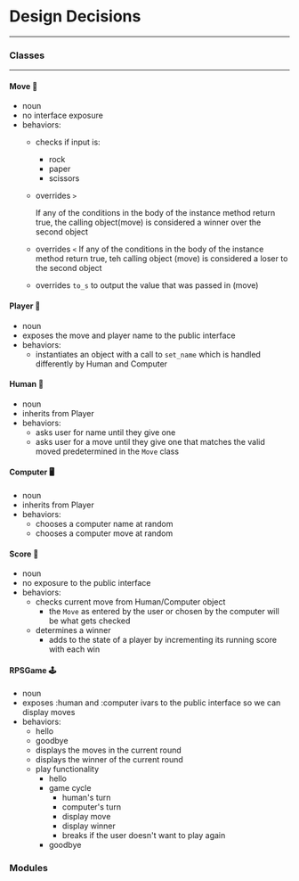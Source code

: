 # Design Decisions #
---

### Classes

---

#### Move :repeat:
- noun 
- no interface exposure
- behaviors:
  - checks if input is:
    - rock 
    - paper
    - scissors
  - overrides `>`
    
    If any of the conditions in the body of the instance method return true, the calling object(move) is considered a winner over the second object
  - overrides `<`
    If any of the conditions in the body of the instance method return true, teh calling object (move) is considered a loser to the second object
  - overrides `to_s` to output the value that was passed in (move)

#### Player :bust_in_silhouette:
- noun 
- exposes the move and player name to the public interface
- behaviors:
  - instantiates an object with a call to `set_name` which is handled differently by Human and Computer
  
#### Human :woman:
- noun
- inherits from Player 
- behaviors:
  - asks user for name until they give one
  - asks user for a move until they give one that matches the valid moved predetermined in the `Move` class 


#### Computer :desktop_computer:
- noun 
- inherits from Player 
- behaviors:
  - chooses a computer name at random 
  - chooses a computer move at random 

#### Score :abacus:
- noun
- no exposure to the public interface 
- behaviors:
  - checks current move from Human/Computer object 
    - the `Move` as entered by the user or chosen by the computer will be what gets checked 
  - determines a winner
    - adds to the state of a player by incrementing its running score with each win


#### RPSGame :joystick:
- noun 
- exposes :human and :computer ivars to the public interface so we can display moves
- behaviors:
  - hello 
  - goodbye 
  - displays the moves in the current round
  - displays the winner of the current round
  - play functionality
    - hello 
    - game cycle 
      - human's turn 
      - computer's turn 
      - display move 
      - display winner 
      - breaks if the user doesn't want to play again 
    - goodbye


### Modules
